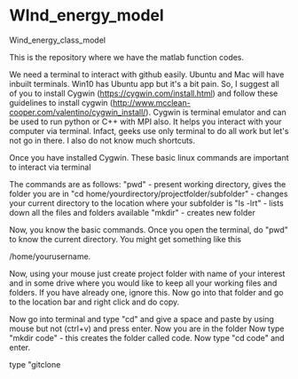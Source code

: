 # WInd_energy_model
Wind_energy_class_model

This is the repository where we have the matlab function codes.

We need a terminal to interact with github easily. Ubuntu and Mac will have inbuilt terminals. Win10 has Ubuntu app but it's a bit pain. So, I suggest all of you to install Cygwin (https://cygwin.com/install.html) and follow these guidelines to install cygwin (http://www.mcclean-cooper.com/valentino/cygwin_install/). Cygwin is terminal emulator and can be used to run python or C++ with MPI also. It helps you interact with your computer via terminal. Infact, geeks use only terminal to do all work but let's not go in there. I also do not know much shortcuts. 

Once you have installed Cygwin. These basic linux commands are important to interact via terminal

The commands are as follows:
"pwd" - present working directory, gives the folder you are in
"cd home/yourdirectory/projectfolder/subfolder" - changes your current directory to the location where your subfolder is
"ls -lrt" - lists down all the files and folders available 
"mkdir" - creates new folder

Now, you know the basic commands. Once you open the terminal, do "pwd" to know the current directory. You might get something like this 

/home/yourusername.

Now, using your mouse just create project folder with name of your interest and in some drive where you would like to keep all your working files and folders. If you have already one, ignore this. Now go into that folder and go to the location bar and right click and do copy. 

Now go into terminal and type "cd" and give a space and paste by using mouse but not (ctrl+v) and press enter. Now you are in the folder
Now type "mkdir code" - this creates the folder called code. Now type "cd code" and enter.

type "gitclone 
